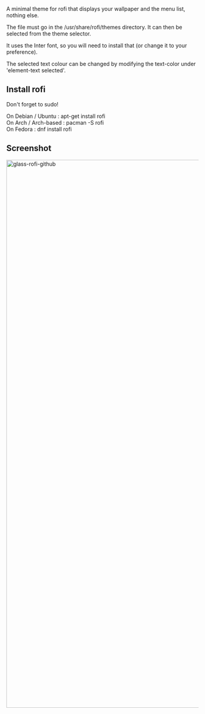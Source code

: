 A minimal theme for rofi that displays your wallpaper and the menu list, nothing else.

The file must go in the /usr/share/rofi/themes directory. It can then be selected from the theme selector.

It uses the Inter font, so you will need to install that (or change it to your preference).

The selected text colour can be changed by modifying the text-color under 'element-text selected'.

## Install rofi

Don't forget to sudo!

On Debian / Ubuntu : apt-get install rofi <br>
On Arch / Arch-based : pacman -S rofi <br>
On Fedora : dnf install rofi

## Screenshot

<img width="2560" height="1434" alt="glass-rofi-github" src="https://github.com/user-attachments/assets/1ac52249-3aef-427f-b71e-0e7ec8bf7a4d" />
